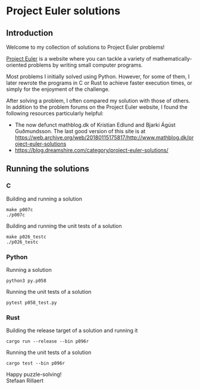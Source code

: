 # Project Euler solutions

## Introduction

Welcome to my collection of solutions to Project Euler problems!

[Project Euler](https://projecteuler.net/) is a website where you can tackle a variety of mathematically-oriented problems by writing small computer programs.

Most problems I initially solved using Python. However, for some of them, I later rewrote the programs in C or Rust to achieve faster execution times, or simply for the enjoyment of the challenge.

After solving a problem, I often compared my solution with those of others. In addition to the problem forums on the Project Euler website, I found the following resources particularly helpful:
- The now defunct mathblog.dk of Kristian Edlund and Bjarki Ágúst Guðmundsson. The last good version of this site is at https://web.archive.org/web/20180115175817/http://www.mathblog.dk/project-euler-solutions
- https://blog.dreamshire.com/category/project-euler-solutions/

## Running the solutions

### C
Building and running a solution
```
make p007c
./p007c
```

Building and running the unit tests of a solution
```
make p026_testc
./p026_testc
```

### Python
Running a solution
```
python3 py.p058
```

Running the unit tests of a solution
```
pytest p058_test.py
```

### Rust
Building the release target of a solution and running it
```
cargo run --release --bin p096r
```

Running the unit tests of a solution
```
cargo test --bin p096r
```

Happy puzzle-solving!  
Stefaan Rillaert
